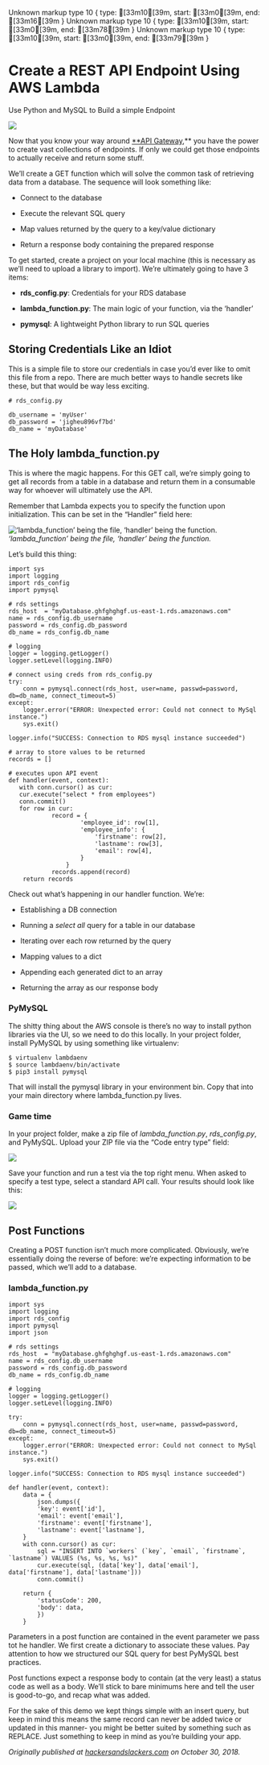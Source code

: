 Unknown markup type 10 { type: [33m10[39m, start: [33m0[39m, end: [33m16[39m }
Unknown markup type 10 { type: [33m10[39m, start: [33m0[39m, end: [33m78[39m }
Unknown markup type 10 { type: [33m10[39m, start: [33m0[39m, end: [33m79[39m }

# Create a REST API Endpoint Using AWS Lambda

Use Python and MySQL to Build a simple Endpoint

![](https://cdn-images-1.medium.com/max/3000/1*ecu39w-18wToZxKZDnH6jA.jpeg)

Now that you know your way around [**API Gateway](https://hackersandslackers.com/create-a-rest-api-endpoint-using-aws-lambda/),** you have the power to create vast collections of endpoints. If only we could get those endpoints to actually receive and return some stuff.

We’ll create a GET function which will solve the common task of retrieving data from a database. The sequence will look something like:

* Connect to the database

* Execute the relevant SQL query

* Map values returned by the query to a key/value dictionary

* Return a response body containing the prepared response

To get started, create a project on your local machine (this is necessary as we’ll need to upload a library to import). We’re ultimately going to have 3 items:

* **rds_config.py**: Credentials for your RDS database

* **lambda_function.py**: The main logic of your function, via the ‘handler’

* **pymysql**: A lightweight Python library to run SQL queries

## Storing Credentials Like an Idiot

This is a simple file to store our credentials in case you’d ever like to omit this file from a repo. There are much better ways to handle secrets like these, but that would be way less exciting.

    # rds_config.py 

    db_username = 'myUser' 
    db_password = 'jigheu896vf7bd' 
    db_name = 'myDatabase'

## The Holy lambda_function.py

This is where the magic happens. For this GET call, we’re simply going to get all records from a table in a database and return them in a consumable way for whoever will ultimately use the API.

Remember that Lambda expects you to specify the function upon initialization. This can be set in the “Handler” field here:

![‘lambda_function’ being the file, ‘handler’ being the function.](https://cdn-images-1.medium.com/max/4000/0*BIQAdR3540dHbnqc.png)*‘lambda_function’ being the file, ‘handler’ being the function.*

Let’s build this thing:

    import sys
    import logging
    import rds_config
    import pymysql

    # rds settings
    rds_host  = "myDatabase.ghfghghgf.us-east-1.rds.amazonaws.com"
    name = rds_config.db_username
    password = rds_config.db_password
    db_name = rds_config.db_name

    # logging
    logger = logging.getLogger()
    logger.setLevel(logging.INFO)

    # connect using creds from rds_config.py
    try:
        conn = pymysql.connect(rds_host, user=name, passwd=password, db=db_name, connect_timeout=5)
    except:
        logger.error("ERROR: Unexpected error: Could not connect to MySql instance.")
        sys.exit()

    logger.info("SUCCESS: Connection to RDS mysql instance succeeded")

    # array to store values to be returned
    records = []

    # executes upon API event
    def handler(event, context):
       with conn.cursor() as cur:
       cur.execute("select * from employees")
       conn.commit()
       for row in cur:
                record = {
                        'employee_id': row[1],
                        'employee_info': {
                            'firstname': row[2],
                            'lastname': row[3],
                            'email': row[4],
                        }
                    }
                records.append(record)
        return records

Check out what’s happening in our handler function. We’re:

* Establishing a DB connection

* Running a *select all* query for a table in our database

* Iterating over each row returned by the query

* Mapping values to a dict

* Appending each generated dict to an array

* Returning the array as our response body

### PyMySQL

The shitty thing about the AWS console is there’s no way to install python libraries via the UI, so we need to do this locally. In your project folder, install PyMySQL by using something like virtualenv:

    $ virtualenv lambdaenv 
    $ source lambdaenv/bin/activate 
    $ pip3 install pymysql

That will install the pymysql library in your environment bin. Copy that into your main directory where lambda_function.py lives.

### Game time

In your project folder, make a zip file of *lambda_function.py*, *rds_config.py*, and PyMySQL. Upload your ZIP file via the “Code entry type” field:

![](https://cdn-images-1.medium.com/max/2124/0*_f38ihrRAQiLDcdt.png)

Save your function and run a test via the top right menu. When asked to specify a test type, select a standard API call. Your results should look like this:

![](https://cdn-images-1.medium.com/max/3412/0*TJsYrWNd1Ih9bzaZ.png)

## Post Functions

Creating a POST function isn’t much more complicated. Obviously, we’re essentially doing the reverse of before: we’re expecting information to be passed, which we’ll add to a database.

### lambda_function.py

    import sys
    import logging
    import rds_config
    import pymysql
    import json

    # rds settings
    rds_host  = "myDatabase.ghfghghgf.us-east-1.rds.amazonaws.com"
    name = rds_config.db_username
    password = rds_config.db_password
    db_name = rds_config.db_name

    # logging
    logger = logging.getLogger()
    logger.setLevel(logging.INFO)

    try:
        conn = pymysql.connect(rds_host, user=name, passwd=password, db=db_name, connect_timeout=5)
    except:
        logger.error("ERROR: Unexpected error: Could not connect to MySql instance.")
        sys.exit()

    logger.info("SUCCESS: Connection to RDS mysql instance succeeded")

    def handler(event, context):
        data = {
            json.dumps({
            'key': event['id'],
            'email': event['email'],
            'firstname': event['firstname'],
            'lastname': event['lastname'],
        }
        with conn.cursor() as cur:
            sql = "INSERT INTO `workers` (`key`, `email`, `firstname`, `lastname`) VALUES (%s, %s, %s, %s)"
            cur.execute(sql, (data['key'], data['email'], data['firstname'], data['lastname']))
            conn.commit()
        
        return {
            'statusCode': 200,
            'body': data,
            })
        }

Parameters in a post function are contained in the event parameter we pass tot he handler. We first create a dictionary to associate these values. Pay attention to how we structured our SQL query for best PyMySQL best practices.

Post functions expect a response body to contain (at the very least) a status code as well as a body. We’ll stick to bare minimums here and tell the user is good-to-go, and recap what was added.

For the sake of this demo we kept things simple with an insert query, but keep in mind this means the same record can never be added twice or updated in this manner- you might be better suited by something such as REPLACE. Just something to keep in mind as you’re building your app.

*Originally published at [hackersandslackers.com](https://hackersandslackers.com/create-a-rest-api-endpoint-using-aws-lambda/) on October 30, 2018.*

